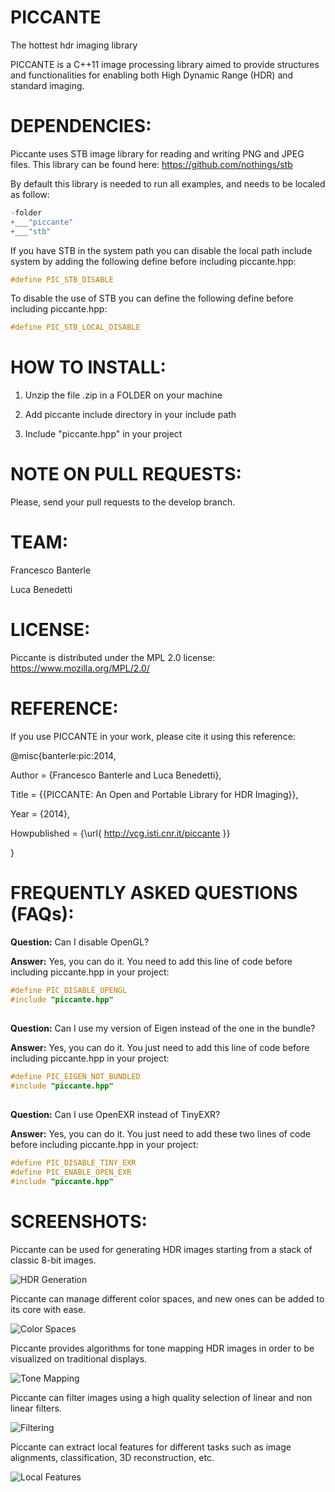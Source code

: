 PICCANTE
========

The hottest hdr imaging library

PICCANTE is a C++11 image processing library aimed to provide structures and functionalities for enabling both High Dynamic Range (HDR) and standard imaging.

DEPENDENCIES:
==============
Piccante uses STB image library for reading and writing PNG and JPEG files.
This library can be found here:
https://github.com/nothings/stb

By default this library is needed to run all examples, and needs to be localed
as follow:
``` C
-folder
+___"piccante"
+___"stb"
```

If you have STB in the system path you can disable the local path include system
by adding the following define before including piccante.hpp:
``` C
#define PIC_STB_DISABLE
```


To disable the use of STB you can define the following define before including piccante.hpp:
 ``` C
#define PIC_STB_LOCAL_DISABLE
 ```


HOW TO INSTALL:
===============

1) Unzip the file .zip in a FOLDER on your machine

2) Add piccante include directory in your include path

3) Include "piccante.hpp" in your project

NOTE ON PULL REQUESTS:
=====================
Please, send your pull requests to the develop branch.

TEAM:
=====

Francesco Banterle

Luca Benedetti

LICENSE:
========
Piccante is distributed under the MPL 2.0 license: https://www.mozilla.org/MPL/2.0/

REFERENCE:
==========

If you use PICCANTE in your work, please cite it using this reference:

@misc{banterle:pic:2014,

 Author = {Francesco Banterle and Luca Benedetti},

 Title = {{PICCANTE: An Open and Portable Library
          for HDR Imaging}},

 Year  = {2014},

 Howpublished = {\url{ http://vcg.isti.cnr.it/piccante }}

 }
 
FREQUENTLY ASKED QUESTIONS (FAQs):
==================================


**Question:** Can I disable OpenGL?

**Answer:** Yes, you can do it. You need to add this line of code before
including piccante.hpp in your project:
``` C
#define PIC_DISABLE_OPENGL
#include "piccante.hpp"
```

##
**Question:** Can I use my version of Eigen instead of the one in the bundle?

**Answer:** Yes, you can do it. You just need to add this line of code before
including piccante.hpp in your project:
``` C
#define PIC_EIGEN_NOT_BUNDLED
#include "piccante.hpp"
```

##
**Question:** Can I use OpenEXR instead of TinyEXR?

**Answer:**  Yes, you can do it. You just need to add these two lines of code before
including piccante.hpp in your project:
``` C
#define PIC_DISABLE_TINY_EXR
#define PIC_ENABLE_OPEN_EXR
#include "piccante.hpp"
```

SCREENSHOTS:
============
Piccante can be used for generating HDR images starting from a stack of classic 8-bit
images.

![HDR Generation](http://vcg.isti.cnr.it/piccante/img/hdr_generation.png?raw=true "HDR Generation")

Piccante can manage different color spaces, and new ones can be added to its core with ease. 

![Color Spaces](http://vcg.isti.cnr.it/piccante/img/color_spaces.png?raw=true "Color Spaces")

Piccante provides algorithms for tone mapping HDR images in order to be visualized on traditional displays.

![Tone Mapping](http://vcg.isti.cnr.it/piccante/img/tone_mapping.png?raw=true "Tone Mapping")

Piccante can filter images using a high quality selection of linear and non linear filters.

![Filtering](http://vcg.isti.cnr.it/piccante/img/filtering.png?raw=true "Filtering")

Piccante can extract local features for different tasks such as image alignments, classification, 3D reconstruction, etc.

![Local Features](http://vcg.isti.cnr.it/piccante/img/local_features.png?raw=true "Local Features")
